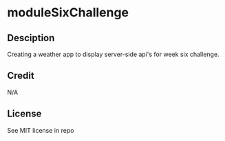 # moduleSixChallenge

## Desciption

Creating a weather app to display server-side api's for week six challenge.

## Credit

N/A

## License

See MIT license in repo
